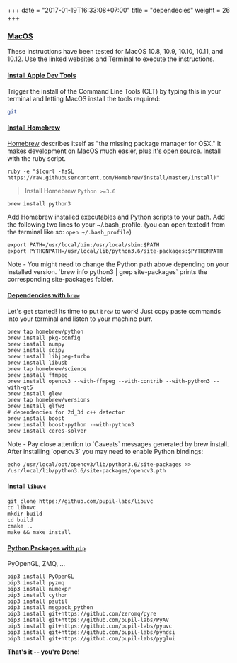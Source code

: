 +++
date = "2017-01-19T16:33:08+07:00"
title = "dependecies"
weight = 26
+++

<div class="content-container">
  <div class="header-link">
    <a href="#macos">
      <h3 id="macos">MacOS</h3>
    </a>
  </div>
</div>
<div class="header-border-bottom"></div>

These instructions have been tested for MacOS 10.8, 10.9, 10.10, 10.11, and 10.12. Use the linked websites and Terminal to execute the instructions.

<div class="content-container">
  <div class="header-link">
    <a href="#install-dev-tools">
      <h4 id="install-dev-tools">Install Apple Dev Tools</h4>
    </a>
  </div>
</div>

Trigger the install of the Command Line Tools (CLT) by typing this in your terminal and letting MacOS install the tools required:

```bash
git
```

<div class="content-container">
  <div class="header-link">
    <a href="#install-homebrew">
      <h4 id="install-homebrew">Install Homebrew</h4>
    </a>
  </div>
</div>

[Homebrew][brew] describes itself as "the missing package manager for OSX."  It makes development on MacOS much easier, [plus it's open source][brew-github].  Install with the ruby script.  

```
ruby -e "$(curl -fsSL https://raw.githubusercontent.com/Homebrew/install/master/install)"
```

> Install Homebrew `Python >=3.6`

```
brew install python3
```

Add Homebrew installed executables and Python scripts to your path.  Add the following two lines to your ~/.bash_profile. (you can open textedit from the terminal like so: `open ~/.bash_profile`)

    export PATH=/usr/local/bin:/usr/local/sbin:$PATH
    export PYTHONPATH=/usr/local/lib/python3.6/site-packages:$PYTHONPATH

<aside class="notice">
Note - You might need to change the Python path above depending on your installed version. `brew info python3 | grep site-packages` prints the corresponding site-packages folder.
</aside>

<div class="content-container">
  <div class="header-link">
    <a href="#dependencies-brew">
      <h4 id="dependencies-brew">Dependencies with <code>brew</code></h4>
    </a>
  </div>
</div>

Let's get started! Its time to put `brew` to work! Just copy paste commands into your terminal and listen to your machine purr.

```
brew tap homebrew/python
brew install pkg-config
brew install numpy
brew install scipy
brew install libjpeg-turbo
brew install libusb
brew tap homebrew/science
brew install ffmpeg
brew install opencv3 --with-ffmpeg --with-contrib --with-python3 --with-qt5
brew install glew
brew tap homebrew/versions
brew install glfw3
# dependencies for 2d_3d c++ detector
brew install boost
brew install boost-python --with-python3
brew install ceres-solver
```

<aside class="notice">
Note - Pay close attention to `Caveats` messages generated by brew install. After installing `opencv3` you may need to enable Python bindings:
</aside>

```
echo /usr/local/opt/opencv3/lib/python3.6/site-packages >> /usr/local/lib/python3.6/site-packages/opencv3.pth

```

<div class="content-container">
  <div class="header-link">
    <a href="#install-libuvc">
      <h4 id="install-libuvc">Install <code>libuvc</code></h4>
    </a>
  </div>
</div>

```
git clone https://github.com/pupil-labs/libuvc
cd libuvc
mkdir build
cd build
cmake ..
make && make install
```

<div class="content-container">
  <div class="header-link">
    <a href="#python-pip">
      <h4 id="python-pip">Python Packages with <code>pip</code></h4>
    </a>
  </div>
</div>

PyOpenGL, ZMQ, ... 

```
pip3 install PyOpenGL
pip3 install pyzmq
pip3 install numexpr
pip3 install cython
pip3 install psutil
pip3 install msgpack_python
pip3 install git+https://github.com/zeromq/pyre
pip3 install git+https://github.com/pupil-labs/PyAV
pip3 install git+https://github.com/pupil-labs/pyuvc
pip3 install git+https://github.com/pupil-labs/pyndsi
pip3 install git+https://github.com/pupil-labs/pyglui
```


**That's it -- you're Done!**
 
[brew]: http://brew.sh/
[brew-github]: https://github.com/Homebrew/homebrew